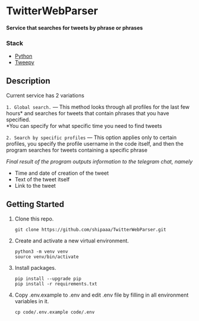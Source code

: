 # TwitterWebParser

#### Service that searches for tweets by phrase or phrases

### Stack

- [Python](https://www.python.org/downloads/)
- [Tweepy](https://www.tweepy.org)

## Description
Current service has 2 variations

`1. Global search.` — This method looks through all profiles for the last few hours* and searches for tweets that contain phrases that you have specified.\
*You can specify for what specific time you need to find tweets

`2. Search by specific profiles` — This option applies only to certain profiles, you specify the profile username in the code itself, and then the program searches for tweets containing a specific phrase

*Final result of the program outputs information to the telegram chat, namely*
* Time and date of creation of the tweet
* Text of the tweet itself
* Link to the tweet

## Getting Started

1. Clone this repo.

   ```
   git clone https://github.com/shipaaa/TwitterWebParser.git
   ```

2. Create and activate a new virtual environment.

   ```
   python3 -m venv venv
   source venv/bin/activate
   ```

3. Install packages.

   ```
   pip install --upgrade pip
   pip install -r requirements.txt
   ```

4. Copy .env.example to .env and edit .env file by filling in all environment variables in it.

   ```
   cp code/.env.example code/.env
   ```
